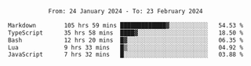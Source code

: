 <div align="center">
<p style="text-align: center;">
<!--START_SECTION:waka-->

```txt
From: 24 January 2024 - To: 23 February 2024

Markdown        105 hrs 59 mins █████████████▓░░░░░░░░░░░   54.53 %
TypeScript      35 hrs 58 mins  ████▓░░░░░░░░░░░░░░░░░░░░   18.50 %
Bash            12 hrs 20 mins  █▓░░░░░░░░░░░░░░░░░░░░░░░   06.35 %
Lua             9 hrs 33 mins   █▒░░░░░░░░░░░░░░░░░░░░░░░   04.92 %
JavaScript      7 hrs 32 mins   █░░░░░░░░░░░░░░░░░░░░░░░░   03.88 %
```

<!--END_SECTION:waka-->
</p>
</div>
